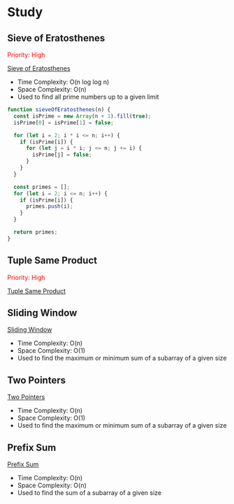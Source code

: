 # Study

## Sieve of Eratosthenes

<span style="color: red;">Priority: High</span>

[Sieve of Eratosthenes](SieveOfEratosthenes.md)



- Time Complexity: O(n log log n)
- Space Complexity: O(n)
- Used to find all prime numbers up to a given limit

```javascript
function sieveOfEratosthenes(n) {
  const isPrime = new Array(n + 1).fill(true);
  isPrime[0] = isPrime[1] = false;

  for (let i = 2; i * i <= n; i++) {
    if (isPrime[i]) {
      for (let j = i * i; j <= n; j += i) {
        isPrime[j] = false;
      }
    }
  } 

  const primes = [];
  for (let i = 2; i <= n; i++) {
    if (isPrime[i]) {
      primes.push(i);
    }
  } 

  return primes;
}   
``` 
## Tuple Same Product

<span style="color: red;">Priority: High</span>

[Tuple Same Product](TupleSameProduct.md)


## Sliding Window

[Sliding Window](SlidingWindow.md)

- Time Complexity: O(n)
- Space Complexity: O(1)
- Used to find the maximum or minimum sum of a subarray of a given size

## Two Pointers

[Two Pointers](TwoPointers.md)

- Time Complexity: O(n)
- Space Complexity: O(1)
- Used to find the maximum or minimum sum of a subarray of a given size

## Prefix Sum

[Prefix Sum](PrefixSum.md)

- Time Complexity: O(n)
- Space Complexity: O(n)
- Used to find the sum of a subarray of a given size

